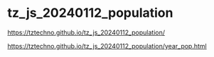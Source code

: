 # tz_js_20240112_population

https://tztechno.github.io/tz_js_20240112_population/
 
https://tztechno.github.io/tz_js_20240112_population/year_pop.html
